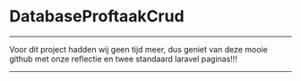 # DatabaseProftaakCrud

-----------------------------------------------------------------------------------------------------------

Voor dit project hadden wij geen tijd meer, dus geniet van deze mooie github met onze reflectie en twee standaard laravel paginas!!!

-----------------------------------------------------------------------------------------------------------

